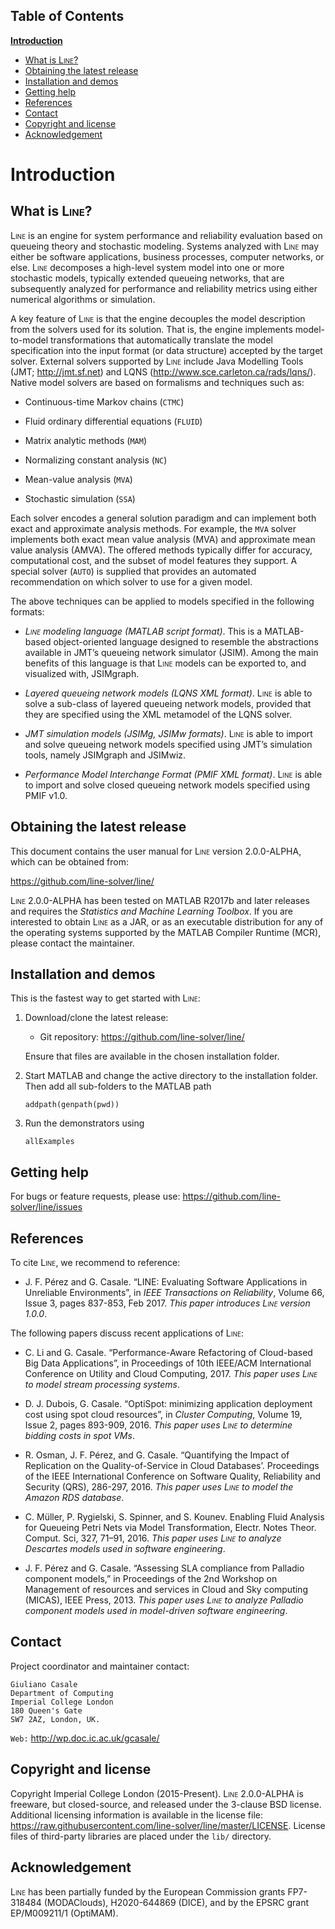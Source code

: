 ## Table of Contents 
[**Introduction**](https://github.com/line-solver/line/wiki/Introduction)
- [What is <span class="smallcaps">Line</span>?](https://github.com/line-solver/line/wiki/Introduction#what-is-line)
- [Obtaining the latest release](https://github.com/line-solver/line/wiki/Introduction#obtaining-the-latest-release)
- [Installation and demos](https://github.com/line-solver/line/wiki/Introduction#installation-and-demos)
- [Getting help](https://github.com/line-solver/line/wiki/Introduction#getting-help)
- [References](https://github.com/line-solver/line/wiki/Introduction#references)
- [Contact](https://github.com/line-solver/line/wiki/Introduction#contact)
- [Copyright and license](https://github.com/line-solver/line/wiki/Introduction#copyright-and-license)
- [Acknowledgement](https://github.com/line-solver/line/wiki/Introduction#acknowledgement)

# Introduction

## What is <span class="smallcaps">Line</span>?

<span class="smallcaps">Line</span> is an engine for system performance
and reliability evaluation based on queueing theory and stochastic
modeling. Systems analyzed with <span class="smallcaps">Line</span> may
either be software applications, business processes, computer networks,
or else. <span class="smallcaps">Line</span> decomposes a high-level
system model into one or more stochastic models, typically extended
queueing networks, that are subsequently analyzed for performance and
reliability metrics using either numerical algorithms or simulation.

A key feature of <span class="smallcaps">Line</span> is that the engine
decouples the model description from the solvers used for its solution.
That is, the engine implements model-to-model transformations that
automatically translate the model specification into the input format
(or data structure) accepted by the target solver. External solvers
supported by <span class="smallcaps">Line</span> include Java Modelling
Tools (JMT; <http://jmt.sf.net>) and LQNS
(<http://www.sce.carleton.ca/rads/lqns/>). Native model solvers are
based on formalisms and techniques such as:

  - Continuous-time Markov chains (`CTMC`)

  - Fluid ordinary differential equations (`FLUID`)

  - Matrix analytic methods (`MAM`)

  - Normalizing constant analysis (`NC`)

  - Mean-value analysis (`MVA`)

  - Stochastic simulation (`SSA`)

Each solver encodes a general solution paradigm and can implement both
exact and approximate analysis methods. For example, the `MVA` solver
implements both exact mean value analysis (MVA) and approximate mean
value analysis (AMVA). The offered methods typically differ for
accuracy, computational cost, and the subset of model features they
support. A special solver (`AUTO`) is supplied that provides an
automated recommendation on which solver to use for a given model.

The above techniques can be applied to models specified in the following
formats:

  - <span>*<span class="smallcaps">Line</span> modeling language (MATLAB
    script format)*</span>. This is a MATLAB-based object-oriented
    language designed to resemble the abstractions available in JMT’s
    queueing network simulator (JSIM). Among the main benefits of this
    language is that <span class="smallcaps">Line</span> models can be
    exported to, and visualized with, JSIMgraph.

  - <span>*Layered queueing network models (LQNS XML format)*</span>.
    <span class="smallcaps">Line</span> is able to solve a sub-class of
    layered queueing network models, provided that they are specified
    using the XML metamodel of the LQNS solver.

  - <span>*JMT simulation models (JSIMg, JSIMw formats)*</span>.
    <span class="smallcaps">Line</span> is able to import and solve
    queueing network models specified using JMT’s simulation tools,
    namely JSIMgraph and JSIMwiz.

  - <span>*Performance Model Interchange Format (PMIF XML
    format)*</span>. <span class="smallcaps">Line</span> is able to
    import and solve closed queueing network models specified using PMIF
    v1.0.

## Obtaining the latest release

This document contains the user manual for
<span class="smallcaps">Line</span> version 2.0.0-ALPHA, which can be
obtained from:

<span><https://github.com/line-solver/line/></span>

<span class="smallcaps">Line</span> 2.0.0-ALPHA has been tested on
MATLAB R2017b and later releases and requires the *Statistics and
Machine Learning Toolbox*. If you are interested to obtain
<span class="smallcaps">Line</span> as a JAR, or as an executable
distribution for any of the operating systems supported by the MATLAB
Compiler Runtime (MCR), please contact the maintainer.

## Installation and demos

This is the fastest way to get started with
<span class="smallcaps">Line</span>:

1.  Download/clone the latest release:
    
      - Git repository: <https://github.com/line-solver/line/>
    
    Ensure that files are available in the chosen installation folder.

2.  Start MATLAB and change the active directory to the installation
    folder. Then add all sub-folders to the MATLAB path
    
        addpath(genpath(pwd))

3.  Run the demonstrators using
    
        allExamples

## Getting help

For bugs or feature requests, please use:
<https://github.com/line-solver/line/issues>

## References

To cite <span class="smallcaps">Line</span>, we recommend to reference:

  - J. F. Pérez and G. Casale. “LINE: Evaluating Software Applications
    in Unreliable Environments”, in <span>*IEEE Transactions on
    Reliability*</span>, Volume 66, Issue 3, pages 837-853, Feb 2017.
    <span>*This paper introduces <span class="smallcaps">Line</span>
    version 1.0.0*</span>.

The following papers discuss recent applications of
<span class="smallcaps">Line</span>:

  - C. Li and G. Casale. “Performance-Aware Refactoring of Cloud-based
    Big Data Applications”, in <span> Proceedings of 10th IEEE/ACM
    International Conference on Utility and Cloud Computing</span>,
    2017. <span>*This paper uses <span class="smallcaps">Line</span> to
    model stream processing systems*</span>.

  - D. J. Dubois, G. Casale. “OptiSpot: minimizing application
    deployment cost using spot cloud resources”, in <span>*Cluster
    Computing*</span>, Volume 19, Issue 2, pages 893-909, 2016.
    <span>*This paper uses <span class="smallcaps">Line</span> to
    determine bidding costs in spot VMs*</span>.

  - R. Osman, J. F. Pérez, and G. Casale. “Quantifying the Impact of
    Replication on the Quality-of-Service in Cloud Databases’.
    <span>Proceedings of the IEEE International Conference on Software
    Quality, Reliability and Security (QRS)</span>, 286-297, 2016.
    <span>*This paper uses <span class="smallcaps">Line</span> to model
    the Amazon RDS database*</span>.

  - C. M<span>ü</span>ller, P. Rygielski, S. Spinner, and S. Kounev.
    <span>Enabling Fluid Analysis for Queueing Petri Nets via Model
    Transformation</span>, <span>Electr. Notes Theor. Comput.
    Sci</span>, <span>327</span>, <span>71–91</span>, <span>2016</span>.
    <span>*This paper uses <span class="smallcaps">Line</span> to
    analyze Descartes models used in software engineering*</span>.

  - J. F. Pérez and G. Casale. “Assessing SLA compliance from Palladio
    component models,” in <span>Proceedings of the 2nd Workshop on
    Management of resources and services in Cloud and Sky computing
    (MICAS)</span>, IEEE Press, 2013. <span>*This paper uses
    <span class="smallcaps">Line</span> to analyze Palladio component
    models used in model-driven software engineering*</span>.

## Contact

Project coordinator and maintainer contact:

    Giuliano Casale
    Department of Computing
    Imperial College London
    180 Queen's Gate
    SW7 2AZ, London, UK.

`Web:` <http://wp.doc.ic.ac.uk/gcasale/>

## Copyright and license

Copyright Imperial College London (2015-Present).
<span class="smallcaps">Line</span> 2.0.0-ALPHA is freeware, but
closed-source, and released under the 3-clause BSD license. Additional
licensing information is available in the license file:
<https://raw.githubusercontent.com/line-solver/line/master/LICENSE>.
License files of third-party libraries are placed under the `lib/`
directory.

## Acknowledgement

<span class="smallcaps">Line</span> has been partially funded by the
European Commission grants FP7-318484 (MODAClouds), H2020-644869 (DICE),
and by the EPSRC grant EP/M009211/1 (OptiMAM).
